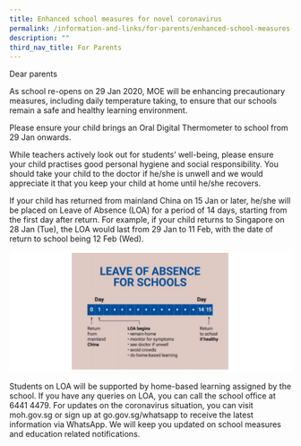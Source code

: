 ```yaml
---
title: Enhanced school measures for novel coronavirus
permalink: /information-and-links/for-parents/enhanced-school-measures-for-novel-coronavirus
description: ""
third_nav_title: For Parents
---
```

Dear parents

As school re-opens on 29 Jan 2020, MOE will be enhancing precautionary measures, including daily temperature taking, to ensure that our schools remain a safe and healthy learning environment.

Please ensure your child brings an Oral Digital Thermometer to school from 29 Jan onwards.

While teachers actively look out for students’ well-being, please ensure your child practises good personal hygiene and social responsibility. You should take your child to the doctor if he/she is unwell and we would appreciate it that you keep your child at home until he/she recovers.

If your child has returned from mainland China on 15 Jan or later, he/she will be placed on Leave of Absence (LOA) for a period of 14 days, starting from the first day after return. For example, if your child returns to Singapore on 28 Jan (Tue), the LOA would last from 29 Jan to 11 Feb, with the date of return to school being 12 Feb (Wed).
  
![Leave of Absence](/images/LOA.png)

Students on LOA will be supported by home-based learning assigned by the school. If you have any queries on LOA, you can call the school office at 6441 4479. For updates on the coronavirus situation, you can visit moh.gov.sg or sign up at go.gov.sg/whatsapp to receive the latest information via WhatsApp. We will keep you updated on school measures and education related notifications.